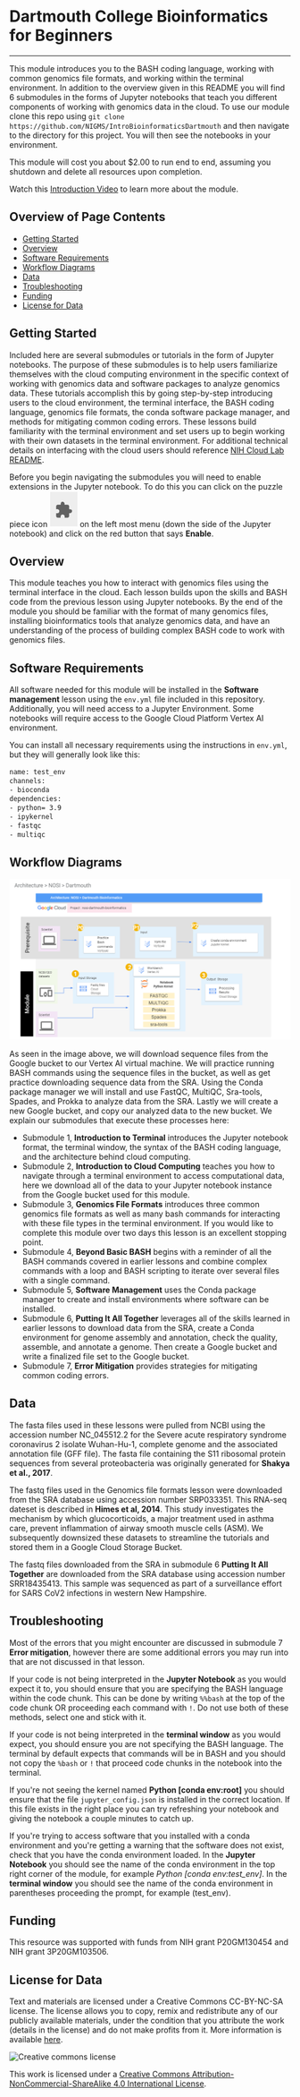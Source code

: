 # Dartmouth College Bioinformatics for Beginners
---------------------------------

This module introduces you to the BASH coding language, working with common genomics file formats, and working within the terminal environment. In addition to the overview given in this README you will find 6 submodules in the forms of Jupyter notebooks that teach you different components of working with genomics data in the cloud. To use our module clone this repo using `git clone https://github.com/NIGMS/IntroBioinformaticsDartmouth` and then navigate to the directory for this project. You will then see the notebooks in your environment.

This module will cost you about $2.00 to run end to end, assuming you shutdown and delete all resources upon completion.

Watch this [Introduction Video](https://www.youtube.com/watch?v=VaZedZhjXrU&list=PLXaEJPtnQ4w7Vu7vqWbttBjUGrPp4Qa7b&index=1) to learn more about the module.

## Overview of Page Contents

+ [Getting Started](#getting-started)
+ [Overview](#overview)
+ [Software Requirements](#software-requirements)
+ [Workflow Diagrams](workflow-diagrams)
+ [Data](#data)
+ [Troubleshooting](#troubleshooting)
+ [Funding](#funding)
+ [License for Data](#license-for-data)


## **Getting Started**

Included here are several submodules or tutorials in the form of Jupyter notebooks. The purpose of these submodules is to help users familiarize themselves with the cloud computing environment in the specific context of working with genomics data and software packages to analyze genomics data. These tutorials accomplish this by going step-by-step introducing users to the cloud environment, the terminal interface, the BASH coding language, genomics file formats, the conda software package manager, and methods for mitigating common coding errors. These lessons build familiarity with the terminal environment and set users up to begin working with their own datasets in the terminal environment. For additional technical details on interfacing with the cloud users should reference [NIH Cloud Lab README](https://github.com/STRIDES/NIHCloudLabGCP).

Before you begin navigating the submodules you will need to enable extensions in the Jupyter notebook. To do this you can click on the puzzle piece icon ![enable extensions](images/extension.png) on the left most menu (down the side of the Jupyter notebook) and click on the red button that says **Enable**.  

## **Overview**

This module teaches you how to interact with genomics files using the terminal interface in the cloud. Each lesson builds upon the skills and BASH code from the previous lesson using Jupyter notebooks. By the end of the module you should be familiar with the format of many genomics files, installing bioinformatics tools that analyze genomics data, and have an understanding of the process of building complex BASH code to work with genomics files.

## **Software Requirements**

All software needed for this module will be installed in the **Software management** lesson using the `env.yml` file included in this repository. Additionally, you will need access to a Jupyter Environment. Some notebooks will require access to the Google Cloud Platform Vertex AI environment. 

You can install all necessary requirements using the instructions in `env.yml`, but they will generally look like this:

```
name: test_env
channels:
- bioconda
dependencies:
- python= 3.9
- ipykernel
- fastqc
- multiqc
```

## **Workflow Diagrams**

![workflow diagram](images/updated_Dartmouth_AD.png)

As seen in the image above, we will download sequence files from the Google bucket to our Vertex AI virtual machine. We will practice running BASH commands using the sequence files in the bucket, as well as get practice downloading sequence data from the SRA. Using the Conda package manager we will install and use FastQC, MultiQC, Sra-tools, Spades, and Prokka to analyze data from the SRA. Lastly we will create a new Google bucket, and copy our analyzed data to the new bucket. We explain our submodules that execute these processes here:

+ Submodule 1, **Introduction to Terminal** introduces the Jupyter notebook format, the terminal window, the syntax of the BASH coding language, and the architecture behind cloud computing. 
+ Submodule 2, **Introduction to Cloud Computing** teaches you how to navigate through a terminal environment to access computational data, here we download all of the data to your Jupyter notebook instance from the Google bucket used for this module. 
+ Submodule 3, **Genomics File Formats** introduces three common genomics file formats as well as many bash commands for interacting with these file types in the terminal environment. If you would like to complete this module over two days this lesson is an excellent stopping point.
+ Submodule 4, **Beyond Basic BASH** begins with a reminder of all the BASH commands covered in earlier lessons and combine complex commands with a loop and BASH scripting to iterate over several files with a single command. 
+ Submodule 5, **Software Management** uses the Conda package manager to create and install environments where software can be installed. 
+ Submodule 6, **Putting It All Together** leverages all of the skills learned in earlier lessons to download data from the SRA, create a Conda environment for genome assembly and annotation, check the quality, assemble, and annotate a genome. Then create a Google bucket and write a finalized file set to the Google bucket. 
+ Submodule 7, **Error Mitigation** provides strategies for mitigating common coding errors. 

## **Data**

The fasta files used in these lessons were pulled from NCBI using the accession number NC_045512.2 for the Severe acute respiratory syndrome coronavirus 2 isolate Wuhan-Hu-1, complete genome and the associated annotation file (GFF file). The fasta file containing the S11 ribosomal protein sequences from several proteobacteria was originally generated for **Shakya et al., 2017**.

The fastq files used in the Genomics file formats lesson were downloaded from the SRA database using accession number SRP033351. This RNA-seq dateset is described in **Himes et al, 2014**. This study investigates the mechanism by which glucocorticoids, a major treatment used in asthma care, prevent inflammation of airway smooth muscle cells (ASM). We subsequently downsized these datasets to streamline the tutorials and stored them in a Google Cloud Storage Bucket. 

The fastq files downloaded from the SRA in submodule 6 **Putting It All Together** are downloaded from the SRA database using accession number SRR18435413. This sample was sequenced as part of a surveillance effort for SARS CoV2 infections in western New Hampshire. 

## **Troubleshooting**

Most of the errors that you might encounter are discussed in submodule 7 **Error mitigation**, however there are some additional errors you may run into that are not discussed in that lesson.

If your code is not being interpreted in the **Jupyter Notebook** as you would expect it to, you should ensure that you are specifying the BASH language within the code chunk. This can be done by writing `%%bash` at the top of the code chunk OR proceeding each command with `!`. Do not use both of these methods, select one and stick with it.

If your code is not being interpreted in the **terminal window** as you would expect, you should ensure you are not specifying the BASH language. The terminal by default expects that commands will be in BASH and you should not copy the `%bash` or `!` that proceed code chunks in the notebook into the terminal. 

If you're not seeing the kernel named __Python [conda env:root]__ you should ensure that the file `jupyter_config.json` is installed in the correct location. If this file exists in the right place you can try refreshing your notebook and giving the notebook a couple minutes to catch up. 

If you're trying to access software that you installed with a conda environment and you're getting a warning that the software does not exist, check that you have the conda environment loaded. In the **Jupyter Notebook** you should see the name of the conda environment in the top right corner of the module, for example *Python [conda env:test_env]*. In the **terminal window** you should see the name of the conda environment in parentheses proceeding the prompt, for example (test_env). 

## **Funding**

This resource was supported with funds from NIH grant P20GM130454 and NIH grant 3P20GM103506.

## **License for Data**

Text and materials are licensed under a Creative Commons CC-BY-NC-SA license. The license allows you to copy, remix and redistribute any of our publicly available materials, under the condition that you attribute the work (details in the license) and do not make profits from it. More information is available [here](https://tilburgsciencehub.com/about/#license).

![Creative commons license](https://i.creativecommons.org/l/by-nc-sa/4.0/88x31.png)

This work is licensed under a <a rel="license" href="http://creativecommons.org/licenses/by-nc-sa/4.0/">Creative Commons Attribution-NonCommercial-ShareAlike 4.0 International License</a>.

